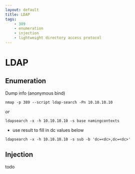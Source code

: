 ```yaml
---
layout: default
title: LDAP
tags:
    - 389
    - enumeration
    - injection
    - lightweight directory access protocol
---
```

# LDAP
## Enumeration

Dump info (anonymous bind)

```shell
nmap -p 389 --script ldap-search -Pn 10.10.10.10
```

_or_

```shell
ldapsearch -x -h 10.10.10.10 -s base namingcontexts
```
- use result to fill in dc values below

```shell
ldapsearch -x -h 10.10.10.10 -s sub -b 'dc=<dc>,dc=<dc>'
```

## Injection

todo